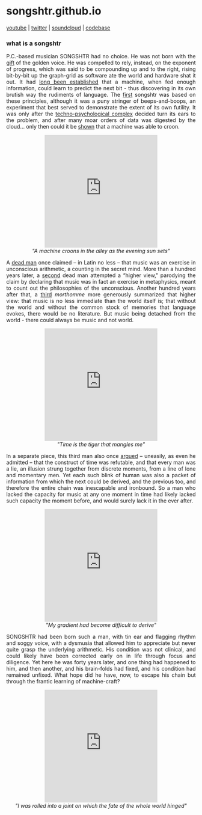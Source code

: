 # songshtr.github.io
<a href= "https://www.youtube.com/channel/UCVRpMo19NwYKloFhnw6QzMg" target="_blank">youtube</a> |
<a href= "https://twitter.com/songshtr" target="_blank">twitter</a> |
<a href= "https://soundcloud.com/songshtr" target="_blank">soundcloud</a> |
<a href="https://github.com/songeater" target="_blank">codebase</a>

### what is a songshtr

<p style="text-align: justify">P.C.-based musician SONGSHTR had no choice.  He was not born with the <a href= "https://www.lyricsfreak.com/l/leonard+cohen/tower+of+song_20082815.html" target="_blank">gift</a> of the golden voice.  He was compelled to rely, instead, on the exponent of progress, which was said to be compounding up and to the right, rising bit-by-bit up the graph-grid as software ate the world and hardware shat it out.  It had <a href="https://karpathy.github.io/2015/05/21/rnn-effectiveness/" target="_blank">long been established</a> that a machine, when fed enough information, could learn to predict the next bit - thus discovering in its own brutish way the rudiments of language.  The <a href="https://github.com/songeater/SONGSHTR" target="_blank">first</a> songshtr was based on these principles, although it was a puny stringer of beeps-and-boops, an experiment that best served to demonstrate the extent of its own futility.  It was only after the <a href="https://openai.com/" target="_blank">techno-psychological complex</a> decided turn its ears to the problem, and after many moar orders of data was digested by the cloud… only then could it be <a href="https://arxiv.org/abs/2005.00341" target="_blank">shown</a> that a machine was able to croon.</p>

<p align="center"><iframe width="300" height="300" src="https://www.youtube.com/embed/ppjlIVoEezw?cc_load_policy=1&modestbranding=1&rel=0" title="YouTube video player" frameborder="0" allow="accelerometer; autoplay; clipboard-write; encrypted-media; gyroscope; picture-in-picture" allowfullscreen></iframe>
<br><i>"A machine croons in the alley as the evening sun sets"</i></p>

<p style="text-align: justify">A <a href="https://mathshistory.st-andrews.ac.uk/Biographies/Leibniz/quotations/" target="_blank">dead man</a> once claimed – in Latin no less – that music was an exercise in unconscious arithmetic, a counting in the secret mind.  More than a hundred years later, a <a href="https://www.gutenberg.org/files/38427/38427-pdf.pdf" target="_blank">second</a> dead man attempted a “higher view," parodying the claim by declaring that music was in fact an exercise in metaphysics, meant to count out the philosophies of the unconscious.  Another hundred years after that, a <a href="https://s3.amazonaws.com/arena-attachments/911407/e11bf56a7763d0a3f72d457ea00e779b.pdf#394" target="_blank">third</a> <i>morthomme</i> more generously summarized that higher view: that music is no less immediate than the world itself is; that without the world and without the common stock of memories that language evokes, there would be no literature.  But music being detached from the world - there could always be music and not world.
  
<p align="center"><iframe width="300" height="300" src="https://www.youtube.com/embed/AeldeY0RaNA?cc_load_policy=1&modestbranding=1&rel=0" title="YouTube video player" frameborder="0" allow="accelerometer; autoplay; clipboard-write; encrypted-media; gyroscope; picture-in-picture" allowfullscreen></iframe>
<br><i>"Time is the tiger that mangles me"</i></p>

<p style="text-align: justify">In a separate piece, this third man also once <a href= "https://www.gwern.net/docs/borges/1947-borges-anewrefutationoftime.pdf" target="_blank">argued</a> – uneasily, as even he admitted – that the construct of time was refutable, and that every man was a lie, an illusion strung together from discrete moments, from a line of lone and momentary men. Yet each such blink of human was also a packet of information from which the next could be derived, and the previous too, and therefore the entire chain was inescapable and ironbound. So a man who lacked the capacity for music at any one moment in time had likely lacked such capacity the moment before, and would surely lack it in the ever after. </p>

<p align="center"><iframe width="300" height="300" src="https://www.youtube.com/embed/7OhINuzCgiY?cc_load_policy=1&modestbranding=1&rel=0" title="YouTube video player" frameborder="0" allow="accelerometer; autoplay; clipboard-write; encrypted-media; gyroscope; picture-in-picture" allowfullscreen></iframe>
<br><i>"My gradient had become difficult to derive"</i></p>

<p style="text-align: justify">SONGSHTR had been born such a man, with tin ear and flagging rhythm and soggy voice, with a dysmusia that allowed him to appreciate but never quite grasp the underlying arithmetic.  His condition was not clinical, and could likely have been corrected early on in life through focus and diligence.  Yet here he was forty years later, and one thing had happened to him, and then another, and his brain-folds had fixed, and his condition had remained unfixed.  What hope did he have, now, to escape his chain but through the frantic learning of machine-craft?</p>

<p align="center"><iframe width="300" height="300" src="https://www.youtube.com/embed/_lcCJzfXl50?cc_load_policy=1&modestbranding=1&rel=0" title="YouTube video player" frameborder="0" allow="accelerometer; autoplay; clipboard-write; encrypted-media; gyroscope; picture-in-picture" allowfullscreen></iframe>
<br><i>"I was rolled into a joint on which the fate of the whole world hinged"</i></p>
